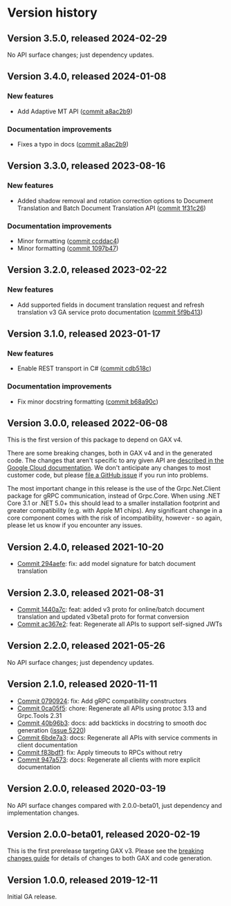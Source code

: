# Version history

## Version 3.5.0, released 2024-02-29

No API surface changes; just dependency updates.

## Version 3.4.0, released 2024-01-08

### New features

- Add Adaptive MT API ([commit a8ac2b9](https://github.com/googleapis/google-cloud-dotnet/commit/a8ac2b9689c81a47561cdfe156dcd6547d922abf))

### Documentation improvements

- Fixes a typo in docs ([commit a8ac2b9](https://github.com/googleapis/google-cloud-dotnet/commit/a8ac2b9689c81a47561cdfe156dcd6547d922abf))

## Version 3.3.0, released 2023-08-16

### New features

- Added shadow removal and rotation correction options to Document Translation and Batch Document Translation API ([commit 1f31c26](https://github.com/googleapis/google-cloud-dotnet/commit/1f31c266c47febf4713bc733cc76fbb7c33dbdba))

### Documentation improvements

- Minor formatting ([commit ccddac4](https://github.com/googleapis/google-cloud-dotnet/commit/ccddac405abc0401efa6337fa134abe6f3ae011e))
- Minor formatting ([commit 1097b47](https://github.com/googleapis/google-cloud-dotnet/commit/1097b47fe89a2f7e1d42bee388f037a98e22080e))

## Version 3.2.0, released 2023-02-22

### New features

- Add supported fields in document translation request and refresh translation v3 GA service proto documentation ([commit 5f9b413](https://github.com/googleapis/google-cloud-dotnet/commit/5f9b4132fcc06028136c126862cf6ad7b85c3643))

## Version 3.1.0, released 2023-01-17

### New features

- Enable REST transport in C# ([commit cdb518c](https://github.com/googleapis/google-cloud-dotnet/commit/cdb518c3524106ea73f0e546557a0180589ca3b0))

### Documentation improvements

- Fix minor docstring formatting ([commit b68a90c](https://github.com/googleapis/google-cloud-dotnet/commit/b68a90c9efa01d58ff7672de43eb770d7223b9f9))

## Version 3.0.0, released 2022-06-08

This is the first version of this package to depend on GAX v4.

There are some breaking changes, both in GAX v4 and in the generated
code. The changes that aren't specific to any given API are [described in the Google Cloud
documentation](https://cloud.google.com/dotnet/docs/reference/help/breaking-gax4).
We don't anticipate any changes to most customer code, but please [file a
GitHub issue](https://github.com/googleapis/google-cloud-dotnet/issues/new/choose)
if you run into problems.

The most important change in this release is the use of the Grpc.Net.Client package
for gRPC communication, instead of Grpc.Core. When using .NET Core 3.1 or .NET 5.0+
this should lead to a smaller installation footprint and greater compatibility (e.g.
with Apple M1 chips). Any significant change in a core component comes with the risk
of incompatibility, however - so again, please let us know if you encounter any
issues.


## Version 2.4.0, released 2021-10-20

- [Commit 294aefe](https://github.com/googleapis/google-cloud-dotnet/commit/294aefe): fix: add model signature for batch document translation

## Version 2.3.0, released 2021-08-31

- [Commit 1440a7c](https://github.com/googleapis/google-cloud-dotnet/commit/1440a7c): feat: added v3 proto for online/batch document translation and updated v3beta1 proto for format conversion
- [Commit ac367e2](https://github.com/googleapis/google-cloud-dotnet/commit/ac367e2): feat: Regenerate all APIs to support self-signed JWTs

## Version 2.2.0, released 2021-05-26

No API surface changes; just dependency updates.

## Version 2.1.0, released 2020-11-11

- [Commit 0790924](https://github.com/googleapis/google-cloud-dotnet/commit/0790924): fix: Add gRPC compatibility constructors
- [Commit 0ca05f5](https://github.com/googleapis/google-cloud-dotnet/commit/0ca05f5): chore: Regenerate all APIs using protoc 3.13 and Grpc.Tools 2.31
- [Commit 40b96b3](https://github.com/googleapis/google-cloud-dotnet/commit/40b96b3): docs: add backticks in docstring to smooth doc generation ([issue 5220](https://github.com/googleapis/google-cloud-dotnet/issues/5220))
- [Commit 6bde7a3](https://github.com/googleapis/google-cloud-dotnet/commit/6bde7a3): docs: Regenerate all APIs with service comments in client documentation
- [Commit f83bdf1](https://github.com/googleapis/google-cloud-dotnet/commit/f83bdf1): fix: Apply timeouts to RPCs without retry
- [Commit 947a573](https://github.com/googleapis/google-cloud-dotnet/commit/947a573): docs: Regenerate all clients with more explicit documentation

## Version 2.0.0, released 2020-03-19

No API surface changes compared with 2.0.0-beta01, just dependency
and implementation changes.

## Version 2.0.0-beta01, released 2020-02-19

This is the first prerelease targeting GAX v3. Please see the [breaking changes
guide](https://cloud.google.com/dotnet/docs/reference/help/breaking-gax2)
for details of changes to both GAX and code generation.

## Version 1.0.0, released 2019-12-11

Initial GA release.
